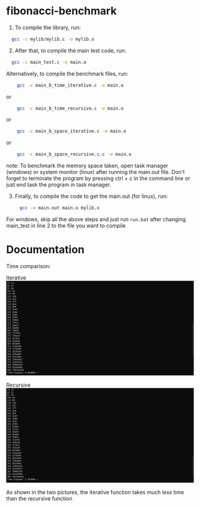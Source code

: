 # fibonacci-benchmark

1. To compile the library, run:
  ```sh
    gcc -c mylib/mylib.c -o mylib.o
  ```
 
 
 
2. After that, to compile the main test code, run:
  ```sh
    gcc -c main_test.c -o main.o
  ```
  
Alternatively, to compile the benchmark files, run:
   
  ```sh
      gcc -c main_b_time_iterative.c -o main.o
  ```   
or
   
  ```sh
      gcc -c main_b_time_recursive.c -o main.o
  ```
or
   
  ```sh
      gcc -c main_b_space_iterative.c -o main.o
  ```
or
   
  ```sh
      gcc -c main_b_space_recursive.c.c -o main.o
  ```

note: To benchmark the memory space taken, open task manager (windows) or system monitor (linux) after running the main.out file. Don't forget to terminate the program by pressing ctrl + c in the command line or just end task the program in task manager.


3. Finally, to compile the code to get the main.out (for linux), run:
  ```sh
       gcc -o main.out main.o mylib.o
  ```

   For windows, skip all the above steps and just run 
    ```
      run.bat
    ```
   after changing main_test in line 2 to the file you want to compile

# Documentation
Time comparison:

Iterative
![Time taken for main_b_time_iterative.c](./time-iterative.png)

Recursive
![Time taken for main_b_time_recursive.c](./time-recursive.png)

As shown in the two pictures, the iterative function takes much less time than the recursive function


